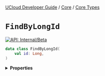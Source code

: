 [UCloud Developer Guide](/docs/developer-guide/README.md) / [Core](/docs/developer-guide/core/README.md) / [Core Types](/docs/developer-guide/core/types.md)

# `FindByLongId`


[![API: Internal/Beta](https://img.shields.io/static/v1?label=API&message=Internal/Beta&color=red&style=flat-square)](/docs/developer-guide/core/api-conventions.md)



```kotlin
data class FindByLongId(
    val id: Long,
)
```

<details>
<summary>
<b>Properties</b>
</summary>

<details>
<summary>
<code>id</code>: <code><code><a href='https://kotlinlang.org/api/latest/jvm/stdlib/kotlin/-long/'>Long</a></code></code>
</summary>





</details>



</details>


